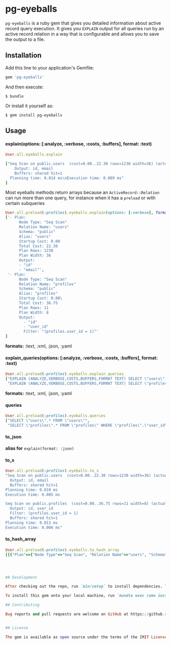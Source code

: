 # pg-eyeballs

`pg-eyeballs` is a ruby gem that gives you detailed information about active
record query execution. It gives you `EXPLAIN` output for all queries run by an
active record relation in a way that is configurable and allows you to save
the output to a file.

## Installation

Add this line to your application's Gemfile:

```ruby
gem 'pg-eyeballs'
```

And then execute:

    $ bundle

Or install it yourself as:

    $ gem install pg-eyeballs

## Usage

#### explain(options: [:analyze, :verbose, :costs, :buffers], format: :text)

```ruby
User.all.eyeballs.explain

["Seq Scan on public.users  (cost=0.00..22.30 rows=1230 width=36) (actual time=0.002..0.002 rows=1 loops=1)
    Output: id, email
    Buffers: shared hit=1
  Planning time: 0.014 ms\nExecution time: 0.009 ms"
]
```
Most eyeballs methods return arrays because an `ActiveRecord::Relation` can run
more than one query, for instance when it has a `preload` or with certain
subqueries
```ruby
User.all.preload(:profiles).eyeballs.explain(options: [:verbose], format: :yaml)
['- Plan: 
      Node Type: "Seq Scan"
      Relation Name: "users"
      Schema: "public"
      Alias: "users"
      Startup Cost: 0.00
      Total Cost: 22.30
      Plan Rows: 1230
      Plan Width: 36
      Output: 
      - "id"
      - "email"', 
 '- Plan:     
      Node Type: "Seq Scan"
      Relation Name: "profiles"
      Schema: "public"
      Alias: "profiles"
      Startup Cost: 0.00\
      Total Cost: 36.75
      Plan Rows: 11
      Plan Width: 8
      Output: 
        - "id"
        - "user_id"
        Filter: "(profiles.user_id = 1)"'
]
```
**formats:** :text, :xml, :json, :yaml

#### explain_queries(options: [:analyze, :verbose, :costs, :buffers], format: :text)
```ruby
User.all.preload(:profiles).eyeballs.explain_queries
["EXPLAIN (ANALYZE,VERBOSE,COSTS,BUFFERS,FORMAT TEXT) SELECT \"users\".* FROM \"users\"",
 "EXPLAIN (ANALYZE,VERBOSE,COSTS,BUFFERS,FORMAT TEXT) SELECT \"profiles\".* FROM \"profiles\" WHERE \"profiles\".\"user_id\" IN (1)"]
 ```
**formats:** :text, :xml, :json, :yaml

#### queries
```ruby
User.all.preload(:profiles).eyeballs.queries
["SELECT \"users\".* FROM \"users\"",
 "SELECT \"profiles\".* FROM \"profiles\" WHERE \"profiles\".\"user_id\" IN (1)"]
 ```

#### to_json
**alias for** `explain(format: :json)`

#### to_s
```ruby
User.all.preload(:profiles).eyeballs.to_s
"Seq Scan on public.users  (cost=0.00..22.30 rows=1230 width=36) (actual time=0.001..0.002 rows=1 loops=1)
  Output: id, email
  Buffers: shared hit=1
Planning time: 0.010 ms
Execution time: 0.005 ms

Seq Scan on public.profiles  (cost=0.00..36.75 rows=11 width=8) (actual time=0.002..0.002 rows=1 loops=1)
  Output: id, user_id
  Filter: (profiles.user_id = 1)
  Buffers: shared hit=1
Planning time: 0.013 ms
Execution time: 0.006 ms"
```

#### to_hash_array
```ruby
User.all.preload(:profiles).eyeballs.to_hash_array
[[{"Plan"=>{"Node Type"=>"Seq Scan", "Relation Name"=>"users", "Schema"=>"public", "Alias"=>"users", "Startup Cost"=>0.0, "Total Cost"=>22.3, "Plan Rows"=>1230, "Plan Width"=>36, "Actual Startup Time"=>0.001, "Actual Total Time"=>0.001, "Actual Rows"=>1, "Actual Loops"=>1, "Output"=>["id", "email"], "Shared Hit Blocks"=>1, "Shared Read Blocks"=>0, "Shared Dirtied Blocks"=>0, "Shared Written Blocks"=>0, "Local Hit Blocks"=>0, "Local Read Blocks"=>0, "Local Dirtied Blocks"=>0, "Local Written Blocks"=>0, "Temp Read Blocks"=>0, "Temp Written Blocks"=>0, "I/O Read Time"=>0.0, "I/O Write Time"=>0.0}, "Planning Time"=>0.014, "Triggers"=>[], "Execution Time"=>0.007}], [{"Plan"=>{"Node Type"=>"Seq Scan", "Relation Name"=>"profiles", "Schema"=>"public", "Alias"=>"profiles", "Startup Cost"=>0.0, "Total Cost"=>36.75, "Plan Rows"=>11, "Plan Width"=>8, "Actual Startup Time"=>0.003, "Actual Total Time"=>0.004, "Actual Rows"=>1, "Actual Loops"=>1, "Output"=>["id", "user_id"], "Filter"=>"(profiles.user_id = 1)", "Rows Removed by Filter"=>0, "Shared Hit Blocks"=>1, "Shared Read Blocks"=>0, "Shared Dirtied Blocks"=>0, "Shared Written Blocks"=>0, "Local Hit Blocks"=>0, "Local Read Blocks"=>0, "Local Dirtied Blocks"=>0, "Local Written Blocks"=>0, "Temp Read Blocks"=>0, "Temp Written Blocks"=>0, "I/O Read Time"=>0.0, "I/O Write Time"=>0.0}, "Planning Time"=>0.02, "Triggers"=>[], "Execution Time"=>0.01}]]




## Development

After checking out the repo, run `bin/setup` to install dependencies. Then, run `rake spec` to run the tests. You can also run `bin/console` for an interactive prompt that will allow you to experiment.

To install this gem onto your local machine, run `bundle exec rake install`. To release a new version, update the version number in `version.rb`, and then run `bundle exec rake release`, which will create a git tag for the version, push git commits and tags, and push the `.gem` file to [rubygems.org](https://rubygems.org).

## Contributing

Bug reports and pull requests are welcome on GitHub at https://github.com/bradurani/pg-eyeballs. This project is intended to be a safe, welcoming space for collaboration, and contributors are expected to adhere to the [Contributor Covenant](http://contributor-covenant.org) code of conduct.


## License

The gem is available as open source under the terms of the [MIT License](http://opensource.org/licenses/MIT).

